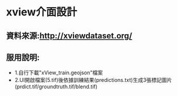 # xview介面設計
## 資料來源:http://xviewdataset.org/
## 服用說明:
- 1.自行下載"xView_train.geojson"檔案
- 2.UI開啟檔案(5.tif)後依據訓練結果(predictions.txt)生成3張標記圖片(prdict.tif/groundtruth.tif/blend.tif)
